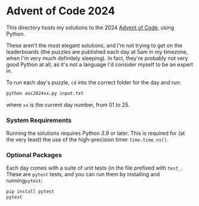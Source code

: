 # Advent of Code 2024

This directory hosts my solutions to the 2024 [Advent of Code](https://adventofcode.com),
using Python.

These aren't the most elegant solutions, and I'm not trying to get on the
leaderboards (the puzzles are published each day at 5am in my timezone, when
I'm very much definitely sleeping). In fact, they're probably not very good
Python at all, as it's not a language I'd consider myself to be an expert in.

To run each day's puzzle, `cd` into the correct folder for the day and run:

```bash
python aoc2024xx.py input.txt
```
where `xx` is the current day number, from 01 to 25.

### System Requirements

Running the solutions requires Python *3.9* or later.  This is required for
(at the very least) the use of the high-precision timer `time.time_ns()`.

### Optional Packages

Each day comes with a suite of unit tests (in the file prefixed with `test_`.
These are `pytest` tests, and you can run them by installing and running`pytest`:

```bash
pip install pytest
pytest
```
